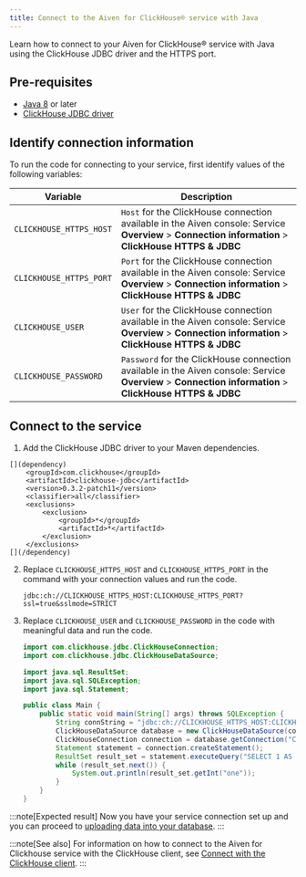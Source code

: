 ```yaml
---
title: Connect to the Aiven for ClickHouse® service with Java
---
```


Learn how to connect to your Aiven for ClickHouse® service with Java
using the ClickHouse JDBC driver and the HTTPS port.

## Pre-requisites

-   [Java 8](https://www.java.com/en/download/) or later
-   [ClickHouse JDBC
    driver](https://github.com/ClickHouse/clickhouse-jdbc/tree/master/clickhouse-jdbc)

## Identify connection information

To run the code for connecting to your service, first identify values of
the following variables:

| Variable                | Description                                                                                                                                                |
| ----------------------- | ---------------------------------------------------------------------------------------------------------------------------------------------------------- |
| `CLICKHOUSE_HTTPS_HOST` | `Host` for the ClickHouse connection available in the Aiven console: Service **Overview** \> **Connection information** \> **ClickHouse HTTPS & JDBC**     |
| `CLICKHOUSE_HTTPS_PORT` | `Port` for the ClickHouse connection available in the Aiven console: Service **Overview** \> **Connection information** \> **ClickHouse HTTPS & JDBC**     |
| `CLICKHOUSE_USER`       | `User` for the ClickHouse connection available in the Aiven console: Service **Overview** \> **Connection information** \> **ClickHouse HTTPS & JDBC**     |
| `CLICKHOUSE_PASSWORD`   | `Password` for the ClickHouse connection available in the Aiven console: Service **Overview** \> **Connection information** \> **ClickHouse HTTPS & JDBC** |

## Connect to the service

1.  Add the ClickHouse JDBC driver to your Maven dependencies.

``` shell
[](dependency)
    <groupId>com.clickhouse</groupId>
    <artifactId>clickhouse-jdbc</artifactId>
    <version>0.3.2-patch11</version>
    <classifier>all</classifier>
    <exclusions>
        <exclusion>
            <groupId>*</groupId>
            <artifactId>*</artifactId>
        </exclusion>
    </exclusions>
[](/dependency)
```

2.  Replace `CLICKHOUSE_HTTPS_HOST` and `CLICKHOUSE_HTTPS_PORT` in the
    command with your connection values and run the code.

    ``` shell
    jdbc:ch://CLICKHOUSE_HTTPS_HOST:CLICKHOUSE_HTTPS_PORT?ssl=true&sslmode=STRICT
    ```

3.  Replace `CLICKHOUSE_USER` and `CLICKHOUSE_PASSWORD` in the code with
    meaningful data and run the code.

    ``` java
    import com.clickhouse.jdbc.ClickHouseConnection;
    import com.clickhouse.jdbc.ClickHouseDataSource;

    import java.sql.ResultSet;
    import java.sql.SQLException;
    import java.sql.Statement;

    public class Main {
        public static void main(String[] args) throws SQLException {
            String connString = "jdbc:ch://CLICKHOUSE_HTTPS_HOST:CLICKHOUSE_HTTPS_PORT?ssl=true&sslmode=STRICT";
            ClickHouseDataSource database = new ClickHouseDataSource(connString);
            ClickHouseConnection connection = database.getConnection("CLICKHOUSE_USER", "CLICKHOUSE_PASSWORD");
            Statement statement = connection.createStatement();
            ResultSet result_set = statement.executeQuery("SELECT 1 AS one");
            while (result_set.next()) {
                System.out.println(result_set.getInt("one"));
            }
        }
    }
    ```

:::note[Expected result]
Now you have your service connection set up and you can proceed to
[uploading data into your database](load-dataset).
:::

:::note[See also]
For information on how to connect to the Aiven for Clickhouse service
with the ClickHouse client, see
[Connect with the ClickHouse client](/docs/products/clickhouse/howto/connect-with-clickhouse-cli).
:::
